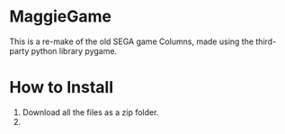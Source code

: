 # MaggieGame

This is a re-make of the old SEGA game Columns, made using the third-party python library pygame.

# How to Install

1. Download all the files as a zip folder.
2. 
